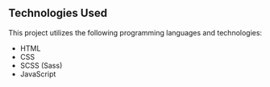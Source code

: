 
## Technologies Used

This project utilizes the following programming languages and technologies:
- HTML
- CSS
- SCSS (Sass)
- JavaScript
